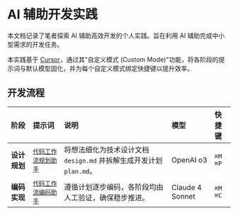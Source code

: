# AI 辅助开发实践

本文档记录了笔者探索 AI 辅助高效开发的个人实践。旨在利用 AI 辅助完成中小型需求的开发任务。

本实践基于 [Cursor](https://cursor.sh/)，通过其"自定义模式 (Custom Mode)"功能，将各阶段的提示词与默认模型固化，并为每个自定义模式绑定快捷键以提升效率。

## 开发流程

| 阶段         | 提示词                                      | 说明                                                                | 模型            | 快捷键    |
| :----------- | :------------------------------------------ | :------------------------------------------------------------------ | :-------------- | :-------- |
| **设计规划** | [`代码工作流规划助手`](./code_flow_plan.md) | 将想法细化为技术设计文档 `design.md` 并拆解生成开发计划 `plan.md`。 | OpenAI o3       | `⌘M` `⌘P` |
| **编码实现** | [`代码工作流编码助手`](./code_flow_code.md) | 遵循计划逐步编码，各阶段均由人工验证，确保稳步推进。                | Claude 4 Sonnet | `⌘M` `⌘C` |
